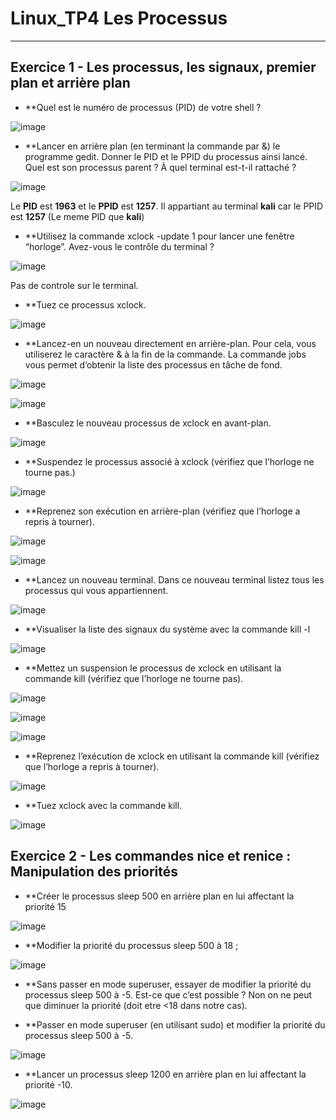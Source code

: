 # Linux_TP4 Les Processus
----
## Exercice 1 - Les processus, les signaux, premier plan et arrière plan

* **Quel est le numéro de processus (PID) de votre shell ?

![image](https://user-images.githubusercontent.com/91763346/202722733-a94d2093-a499-48a9-8b89-36108420ff93.png)

* **Lancer en arrière plan (en terminant la commande par &) le programme gedit. Donner le PID et le PPID du processus ainsi lancé. Quel est son processus parent ? À quel terminal est-t-il rattaché ?

![image](https://user-images.githubusercontent.com/91763346/202723964-a90372b2-4dc7-45a2-8421-4fb8c59079e3.png)

Le **PID** est **1963** et le **PPID** est **1257**. Il appartiant au terminal **kali** car le PPID est **1257** (Le meme PID que **kali**)

* **Utilisez la commande xclock -update 1 pour lancer une fenêtre “horloge”. Avez-vous le contrôle du terminal ?

![image](https://user-images.githubusercontent.com/91763346/202724722-f5686179-d844-4647-a521-1eb8ac4fa6c9.png)

Pas de controle sur le terminal.

* **Tuez ce processus xclock.

![image](https://user-images.githubusercontent.com/91763346/202724889-055a3351-684b-4c18-9480-194a088bb6c1.png)

* **Lancez-en un nouveau directement en arrière-plan. Pour cela, vous utiliserez le caractère & à la fin de la commande. La commande jobs vous permet d’obtenir la liste des processus en tâche de fond.

![image](https://user-images.githubusercontent.com/91763346/202725454-88d50ae1-bd3b-418f-a09e-c89c00892bef.png)

![image](https://user-images.githubusercontent.com/91763346/202725590-1d86eb47-6e62-4860-bfec-0ca635862425.png)

* **Basculez le nouveau processus de xclock en avant-plan.

![image](https://user-images.githubusercontent.com/91763346/202726157-e4b64f4e-8f3d-4137-b749-e624465041cb.png)

* **Suspendez le processus associé à xclock (vérifiez que l’horloge ne tourne pas.)

![image](https://user-images.githubusercontent.com/91763346/202726926-87d865d9-2650-47b2-84ac-ee240afaf1a6.png)


* **Reprenez son exécution en arrière-plan (vérifiez que l’horloge a repris à tourner).

![image](https://user-images.githubusercontent.com/91763346/202726746-d4f374f4-3d14-4f1e-951f-ed3f8223e30c.png)

![image](https://user-images.githubusercontent.com/91763346/202726511-cae9bac2-69f0-4c34-b44a-62c241e9337e.png)

* **Lancez un nouveau terminal. Dans ce nouveau terminal listez tous les processus qui vous appartiennent.

![image](https://user-images.githubusercontent.com/91763346/202727254-89ad2c97-4caa-4637-8595-b4d19a4b0662.png)

* **Visualiser la liste des signaux du système avec la commande kill -l

![image](https://user-images.githubusercontent.com/91763346/202727427-b5ecf02c-e6f0-4184-9236-155bcaccf91f.png)

* **Mettez un suspension le processus de xclock en utilisant la commande kill (vérifiez que l’horloge ne tourne pas).

![image](https://user-images.githubusercontent.com/91763346/202728389-551c206b-7c38-4682-96ed-fe0b219e9b3c.png)


![image](https://user-images.githubusercontent.com/91763346/202728170-3392938e-4a47-4cc9-a05d-6c6f181bbbf0.png)

![image](https://user-images.githubusercontent.com/91763346/202728643-acf332f8-32c7-435e-b553-3b0082f8fc04.png)

* **Reprenez l’exécution de xclock en utilisant la commande kill (vérifiez que l’horloge a repris à tourner).

![image](https://user-images.githubusercontent.com/91763346/202729366-b4fac7ed-caa5-4aa8-a5f1-7dcd205c084e.png)

* **Tuez xclock avec la commande kill.

![image](https://user-images.githubusercontent.com/91763346/202729716-f330161e-5c71-4a44-85ca-8ccc5c6bcfa7.png)

## Exercice 2 - Les commandes nice et renice : Manipulation des priorités

* **Créer le processus sleep 500 en arrière plan en lui affectant la priorité 15

![image](https://user-images.githubusercontent.com/91763346/202730820-043ccae7-8211-4734-9888-aa66899bdb15.png)

* **Modifier la priorité du processus sleep 500 à 18 ;

![image](https://user-images.githubusercontent.com/91763346/202732774-8e3b7a5e-6eb7-4e82-bfa0-dc639a672dc0.png)

* **Sans passer en mode superuser, essayer de modifier la priorité du processus sleep 500 à -5. Est-ce que c’est possible ?
Non on ne peut que diminuer la priorité (doit etre <18 dans notre cas).


* **Passer en mode superuser (en utilisant sudo) et modifier la priorité du processus sleep 500 à -5.

![image](https://user-images.githubusercontent.com/91763346/202733544-94ad03b0-a2c5-4655-8bf0-a86cc3af0501.png)

* **Lancer un processus sleep 1200 en arrière plan en lui affectant la priorité -10.

![image](https://user-images.githubusercontent.com/91763346/202734313-dd23f477-78fa-45a0-a738-9e421ccafa63.png)

